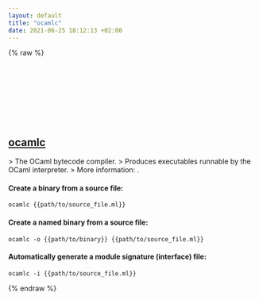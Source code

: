 ```yaml
---
layout: default
title: "ocamlc"
date: 2021-06-25 18:12:13 +02:00
---
```

{% raw %}
<h2 id="ocamlc">
  <a href="/en/common/ocamlc.html">ocamlc</a> <a href="#ocamlc"><svg class="icon">
    <use href="/assets/images/unicode_sprite.svg#link" />
  </svg></a>
</h2>
> The OCaml bytecode compiler.
> Produces executables runnable by the OCaml interpreter.
> More information: <https://ocaml.org>.

#### Create a binary from a source file:
```shell
ocamlc {{path/to/source_file.ml}}
```
#### Create a named binary from a source file:
```shell
ocamlc -o {{path/to/binary}} {{path/to/source_file.ml}}
```
#### Automatically generate a module signature (interface) file:
```shell
ocamlc -i {{path/to/source_file.ml}}
```
{% endraw %}